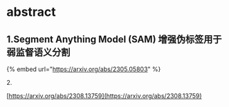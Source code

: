 # abstract

## 1.Segment Anything Model (SAM) 增强伪标签用于弱监督语义分割

{% embed url="https://arxiv.org/abs/2305.05803" %}

2\.

[https://arxiv.org/abs/2308.13759](https://arxiv.org/abs/2308.13759)

